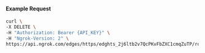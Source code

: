 <!-- Code generated for API Clients. DO NOT EDIT. -->

#### Example Request

```bash
curl \
-X DELETE \
-H "Authorization: Bearer {API_KEY}" \
-H "Ngrok-Version: 2" \
https://api.ngrok.com/edges/https/edghts_2j6ltb2v7QcPKvFbZXC1cmqZuTP/routes/edghtsrt_2j6ltXlCqz6ifcf89OlnbuUK1sT/circuit_breaker
```
